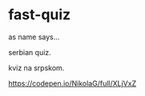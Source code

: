 # fast-quiz

as name says...

serbian quiz.

kviz na srpskom.

https://codepen.io/NikolaG/full/XLjVxZ


